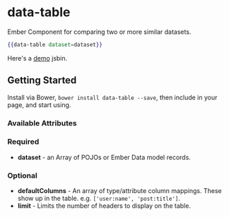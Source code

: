 data-table
==========

Ember Component for comparing two or more similar datasets.

```hbs
{{data-table dataset=dataset}}
```

Here's a [demo][demo] jsbin.

## Getting Started

Install via Bower, `bower install data-table --save`, then include in your page, and start using.

### Available Attributes

### Required
- __dataset__ - an Array of POJOs or Ember Data model records.

### Optional
- __defaultColumns__ - An array of type/attribute column mappings. These show up in the table. e.g. `['user:name', 'post:title']`.
- __limit__ - Limits the number of headers to display on the table. 

[demo]: http://emberjs.jsbin.com/royob/4/
